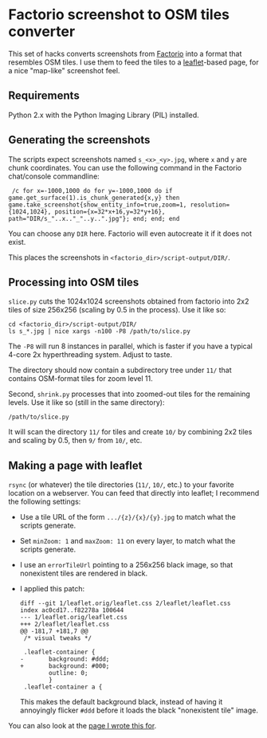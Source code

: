 # Factorio screenshot to OSM tiles converter

This set of hacks converts screenshots from
[Factorio](http://www.factorio.com) into a format that resembles OSM
tiles. I use them to feed the tiles to a
[leaflet](http://leafletjs.com/)-based page, for a nice "map-like"
screenshot feel.

## Requirements

Python 2.x with the Python Imaging Library (PIL) installed.

## Generating the screenshots

The scripts expect screenshots named `s_<x>_<y>.jpg`, where `x` and
`y` are chunk coordinates. You can use the following command in the
Factorio chat/console commandline:

     /c for x=-1000,1000 do for y=-1000,1000 do if game.get_surface(1).is_chunk_generated{x,y} then game.take_screenshot{show_entity_info=true,zoom=1, resolution={1024,1024}, position={x=32*x+16,y=32*y+16}, path="DIR/s_"..x.."_"..y..".jpg"}; end; end; end

You can choose any `DIR` here. Factorio will even autocreate it if it
does not exist.

This places the screenshots in `<factorio_dir>/script-output/DIR/`.

## Processing into OSM tiles

`slice.py` cuts the 1024x1024 screenshots obtained from factorio into
2x2 tiles of size 256x256 (scaling by 0.5 in the process). Use it like
so:

    cd <factorio_dir>/script-output/DIR/
    ls s_*.jpg | nice xargs -n100 -P8 /path/to/slice.py
	
The `-P8` will run 8 instances in parallel, which is faster if you
have a typical 4-core 2x hyperthreading system. Adjust to taste.

The directory should now contain a subdirectory tree under `11/` that
contains OSM-format tiles for zoom level 11.

Second, `shrink.py` processes that into zoomed-out tiles for the
remaining levels. Use it like so (still in the same directory):

    /path/to/slice.py

It will scan the directory `11/` for tiles and create `10/` by
combining 2x2 tiles and scaling by 0.5, then `9/` from `10/`, etc.

## Making a page with leaflet

`rsync` (or whatever) the tile directories (`11/`, `10/`, etc.) to
your favorite location on a webserver. You can feed that directly into
leaflet; I recommend the following settings:

* Use a tile URL of the form `.../{z}/{x}/{y}.jpg` to match what the
  scripts generate.

* Set `minZoom: 1` and `maxZoom: 11` on every layer, to match what the
  scripts generate.

* I use an `errorTileUrl` pointing to a 256x256 black image, so that
  nonexistent tiles are rendered in black.

* I applied this patch:

      diff --git 1/leaflet.orig/leaflet.css 2/leaflet/leaflet.css
      index ac0cd17..f82278a 100644
      --- 1/leaflet.orig/leaflet.css
      +++ 2/leaflet/leaflet.css
      @@ -181,7 +181,7 @@
       /* visual tweaks */

       .leaflet-container {
      -       background: #ddd;
      +       background: #000;
              outline: 0;
              }
       .leaflet-container a {

  This makes the default background black, instead of having it
  annoyingly flicker `#ddd` before it loads the black "nonexistent
  tile" image.

You can also look at the
[page I wrote this for](http://thomasrast.ch/factorio/).
